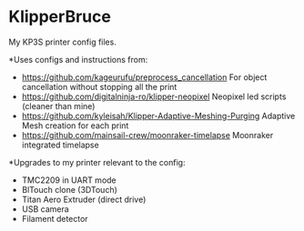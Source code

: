 # KlipperBruce
My KP3S printer config files.

*Uses configs and instructions from:

- https://github.com/kageurufu/preprocess_cancellation For object cancellation without stopping all the print
- https://github.com/digitalninja-ro/klipper-neopixel Neopixel led scripts (cleaner than mine)
- https://github.com/kyleisah/Klipper-Adaptive-Meshing-Purging Adaptive Mesh creation for each print
- https://github.com/mainsail-crew/moonraker-timelapse Moonraker integrated timelapse

*Upgrades to my printer relevant to the config:

- TMC2209 in UART mode
- BlTouch clone (3DTouch)
- Titan Aero Extruder (direct drive)
- USB camera
- Filament detector
